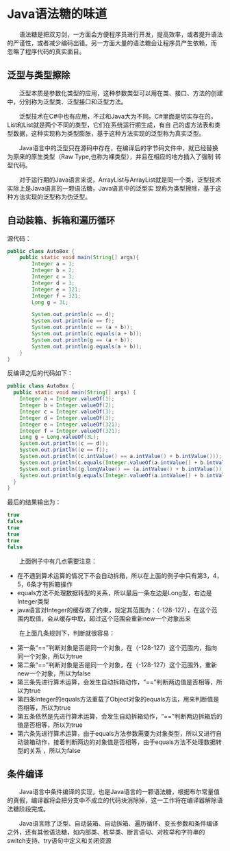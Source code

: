 # Java语法糖的味道
&emsp;&emsp;语法糖是把双刃剑，一方面会方便程序员进行开发，提高效率，或者提升语法的严谨性，或者减少编码出错。另一方面大量的语法糖会让程序员产生依赖，而
忽略了程序代码的真实面目。

## 泛型与类型擦除  
&emsp;&emsp;泛型本质是参数化类型的应用，这种参数类型可以用在类、接口、方法的创建中，分别称为泛型类、泛型接口和泛型方法。

&emsp;&emsp;泛型技术在C#中也有应用，不过和Java大为不同。C#里面是切实存在的，List<int>和List<String>就是两个不同的类型，它们在系统运行期生成，有自
己的虚方法表和类型数据，这种实现称为类型膨胀，基于这种方法实现的泛型称为真实泛型。

&emsp;&emsp;Java语言中的泛型只在源码中存在，在编译后的字节码文件中，就已经替换为原来的原生类型（Raw Type,也称为裸类型），并且在相应的地方插入了强制
转型代码。

&emsp;&emsp;对于运行期的Java语言来说，ArrayList<int>与ArrayList<String>就是同一个类，泛型技术实际上是Java语言的一颗语法糖，Java语言中的泛型实
现称为类型擦除，基于这种方法实现的泛型称为伪泛型。

## 自动装箱、拆箱和遍历循环

源代码：
```java
public class AutoBox {
    public static void main(String[] args){
        Integer a = 1;
        Integer b = 2;
        Integer c = 3;
        Integer d = 3;
        Integer e = 321;
        Integer f = 321;
        Long g = 3L;

        System.out.println(c == d);
        System.out.println(e == f);
        System.out.println(c == (a + b));
        System.out.println(c.equals(a + b));
        System.out.println(g == (a + b));
        System.out.println(g.equals(a + b));
    }
}
```

反编译之后的代码如下：
```java
public class AutoBox {
  public static void main(String[] args) {
    Integer a = Integer.valueOf(1);
    Integer b = Integer.valueOf(2);
    Integer c = Integer.valueOf(3);
    Integer d = Integer.valueOf(3);
    Integer e = Integer.valueOf(321);
    Integer f = Integer.valueOf(321);
    Long g = Long.valueOf(3L);
    System.out.println((c == d));
    System.out.println((e == f));
    System.out.println((c.intValue() == a.intValue() + b.intValue()));
    System.out.println(c.equals(Integer.valueOf(a.intValue() + b.intValue())));
    System.out.println((g.longValue() == (a.intValue() + b.intValue())));
    System.out.println(g.equals(Integer.valueOf(a.intValue() + b.intValue())));
  }
}
```
最后的结果输出为：
```java
true
false
true
true
true
false
```
&emsp;&emsp;上面例子中有几点需要注意：
- 在不遇到算术运算的情况下不会自动拆箱，所以在上面的例子中只有第3，4，5，6条才有拆箱操作
- equals方法不处理数据转型的关系，所以最后一条左边是Long型，右边是Integer类型
- java语言对Integer的缓存做了约束，规定其范围为：（-128-127），在这个范围内取值，会从缓存中取，超过这个范围会重新new一个对象出来

&emsp;&emsp;在上面几条规则下，判断就很容易：
- 第一条“==”判断对象是否是同一个对象，在（-128-127）这个范围内，指向同一个对象，所以为true
- 第二条“==”判断对象是否是同一个对象，在（-128-127）这个范围外，重新new一个对象，所以为false
- 第三条先进行算术运算，会发生自动拆箱动作，“==”判断两边值是否相等，所以为true
- 第四条Integer的equals方法重载了Object对象的equals方法，用来判断值是否相等，所以为true
- 第五条依然是先进行算术运算，会发生自动拆箱动作，“==”判断两边拆箱后的值是否相等，所以为true
- 第六条先进行算术运算，由于equals方法参数需要为对象类型，所以又进行自动装箱动作，接着判断两边的对象值是否相等，由于equals方法不处理数据转型的关系
，所以为false

## 条件编译
&emsp;&emsp;Java语言中条件编译的实现，也是Java语言的一颗语法糖，根据布尔常量值的真假，编译器将会把分支中不成立的代码块消除掉，这一工作将在编译器解除语法糖阶段完成。

&emsp;&emsp;Java语言除了泛型、自动装箱、自动拆箱、遍历循环、变长参数和条件编译之外，还有其他语法糖，如内部类、枚举类、断言语句、对枚举和字符串的switch支持、try语句中定义和关闭资源

